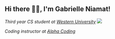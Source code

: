 ## Hi there 👋🏼, I'm Gabrielle Niamat! 

_Third year CS student at [Western University](https://www.uwo.ca/)_ <img src="https://communications.uwo.ca/img/logo_teasers/Stacked_Rev_Full.gif"/>

_Coding instructor at [Alpha Coding](https://alphacoding.com/)_
<!--
**pidgey0403/pidgey0403** is a ✨ _special_ ✨ repository because its `README.md` (this file) appears on your GitHub profile.

Here are some ideas to get you started:

- 🔭 I’m currently working on ...
- 🌱 I’m currently learning ...
- 👯 I’m looking to collaborate on ...
- 🤔 I’m looking for help with ...
- 💬 Ask me about ...
- 📫 How to reach me: ...
- 😄 Pronouns: ...
- ⚡ Fun fact: ...
-->
